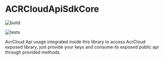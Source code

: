 # ACRCloudApiSdkCore

![build](https://github.com/musmanrafiq/ACRCloudApiSdkCore/workflows/build/badge.svg)

![tests](https://github.com/musmanrafiq/ACRCloudApiSdkCore/workflows/tests/badge.svg)

AcrCloud Api usage integrated inside this library to access AcrCloud exposed library, just provide your keys and consume its exposed public api through provided methods.
